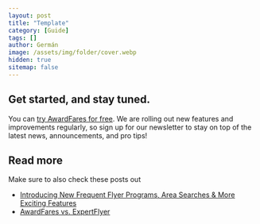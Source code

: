 ```yaml
---
layout: post
title: "Template"
category: [Guide]
tags: []
author: Germán
image: /assets/img/folder/cover.webp
hidden: true
sitemap: false
---
```


## Get started, and stay tuned.

You can [try AwardFares for free](https://awardfares.com/). We are rolling out new features and improvements regularly, so sign up for our newsletter to stay on top of the latest news, announcements, and pro tips!

## Read more

Make sure to also check these posts out

- [Introducing New Frequent Flyer Programs, Area Searches & More Exciting Features
  ](https://blog.awardfares.com/new-programs-and-features/)
- [AwardFares vs. ExpertFlyer](https://blog.awardfares.com/awardfares-vs-expertflyer/)